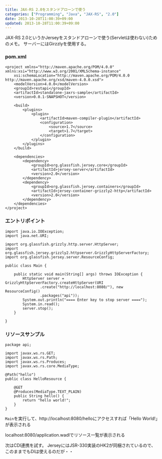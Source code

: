 ```yaml
---
title: JAX-RS 2.0をスタンドアローンで使う
categories: ["Programming", "Java", "JAX-RS", "2.0"]
date: 2013-10-28T11:00:39+09:00
updated: 2013-10-28T11:00:39+09:00
---
```


JAX-RS 2.0というかJerseyをスタンドアローンで使う(Servletは使わない)ためのメモ。
サーバーにはGirzzlyを使用する。

### pom.xml

    <project xmlns="http://maven.apache.org/POM/4.0.0" xmlns:xsi="http://www.w3.org/2001/XMLSchema-instance"
        xsi:schemaLocation="http://maven.apache.org/POM/4.0.0 http://maven.apache.org/xsd/maven-4.0.0.xsd">
        <modelVersion>4.0.0</modelVersion>
        <groupId>restapi</groupId>
        <artifactId>standalone-jaxrs-sample</artifactId>
        <version>0.0.1-SNAPSHOT</version>
    
        <build>
            <plugins>
                <plugin>
                    <artifactId>maven-compiler-plugin</artifactId>
                    <configuration>
                        <source>1.7</source>
                        <target>1.7</target>
                    </configuration>
                </plugin>
            </plugins>
        </build>
    
        <dependencies>
            <dependency>
                <groupId>org.glassfish.jersey.core</groupId>
                <artifactId>jersey-server</artifactId>
                <version>2.0</version>
            </dependency>
            <dependency>
                <groupId>org.glassfish.jersey.containers</groupId>
                <artifactId>jersey-container-grizzly2-http</artifactId>
                <version>2.0</version>
            </dependency>
        </dependencies>
    </project>

### エントリポイント

    import java.io.IOException;
    import java.net.URI;
    
    import org.glassfish.grizzly.http.server.HttpServer;
    import org.glassfish.jersey.grizzly2.httpserver.GrizzlyHttpServerFactory;
    import org.glassfish.jersey.server.ResourceConfig;
    
    public class Main {
    
        public static void main(String[] args) throws IOException {
            HttpServer server = GrizzlyHttpServerFactory.createHttpServer(URI
                    .create("http://localhost:8080/"), new ResourceConfig()
                    .packages("api"));
            System.out.println("==== Enter key to stop server ====");
            System.in.read();
            server.stop();
        }
    
    }

### リソースサンプル

    package api;
    
    import javax.ws.rs.GET;
    import javax.ws.rs.Path;
    import javax.ws.rs.Produces;
    import javax.ws.rs.core.MediaType;
    
    @Path("hello")
    public class HelloResource {
    
        @GET
        @Produces(MediaType.TEXT_PLAIN)
        public String hello() {
            return "hello world!";
        }
    }

`Main`を実行して、http://localhost:8080/helloにアクセスすれば「Hello World!」が表示される

localhost:8080/application.wadlでリソース一覧が表示される


次はCDI連携を試す。
JerseyにはJSR-330実装のHK2が同梱されているので、このままでもDIは使えるのだが・・
